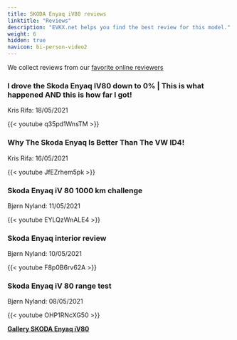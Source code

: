 ```yaml
---
title: SKODA Enyaq iV80 reviews
linktitle: "Reviews"
description: "EVKX.net helps you find the best review for this model."
weight: 6
hidden: true
navicon: bi-person-video2
---
```

We collect reviews from our [favorite online reviewers](../../../../../guides/evreviewers/)

<div class="container text-center shadow p-2 pe-4 mb-5 bg-body-tertiary rounded border">
<h3>I drove the Skoda Enyaq IV80 down to 0% | This is what happened AND this is how far I got!</h3>
<p>Kris Rifa: 18/05/2021</p>

{{< youtube q35pd1WnsTM >}}

</div>
<div class="container text-center shadow p-2 pe-4 mb-5 bg-body-tertiary rounded border">
<h3>Why The Skoda Enyaq Is Better Than The VW ID4!</h3>
<p>Kris Rifa: 16/05/2021</p>

{{< youtube JfEZrhem5pk >}}

</div>
<div class="container text-center shadow p-2 pe-4 mb-5 bg-body-tertiary rounded border">
<h3>Skoda Enyaq iV 80 1000 km challenge</h3>
<p>Bjørn Nyland: 11/05/2021</p>

{{< youtube EYLQzWnALE4 >}}

</div>
<div class="container text-center shadow p-2 pe-4 mb-5 bg-body-tertiary rounded border">
<h3>Skoda Enyaq interior review</h3>
<p>Bjørn Nyland: 10/05/2021</p>

{{< youtube F8p0B6rv62A >}}

</div>
<div class="container text-center shadow p-2 pe-4 mb-5 bg-body-tertiary rounded border">
<h3>Skoda Enyaq iV 80 range test</h3>
<p>Bjørn Nyland: 08/05/2021</p>

{{< youtube OHP1RNcXG50 >}}

</div>
<div class="mt-3 mb-3">
<a href="../gallery/" class="text-decoration-none text-black">
<strong><i class="bi-arrow-left"></i>Gallery  </strong>
</a>
<a href="../" class="text-decoration-none text-black float-end">
<strong>SKODA Enyaq iV80 <i class="bi-arrow-right"></i></strong>
</a>
</div>
